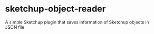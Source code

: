 # sketchup-object-reader
A simple Sketchup plugin that saves information of Sketchup objects in JSON file

